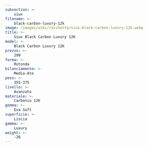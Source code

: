 ```yaml
---
subsection: >-
    siux
filename: >-
    black-carbon-luxury-12k
image: /images/wiki/racchette/siux-black-carbon-luxury-12k.webp
title: >-
    Siux Black Carbon Luxury 12K
model: >-
    Black Carbon Luxury 12K
prezzo: >-
    299
forma: >-
    Rotonda
bilanciamento: >-
    Medio-Ato
peso: >-
    355-375
livello: >-
    Avanzato
materiale: >-
    Carbonio 12K
gomma: >-
    Eva Soft
superficie: >-
    Liscia
gamma: >-
    Luxury
weight: >-
    -26
---
```

